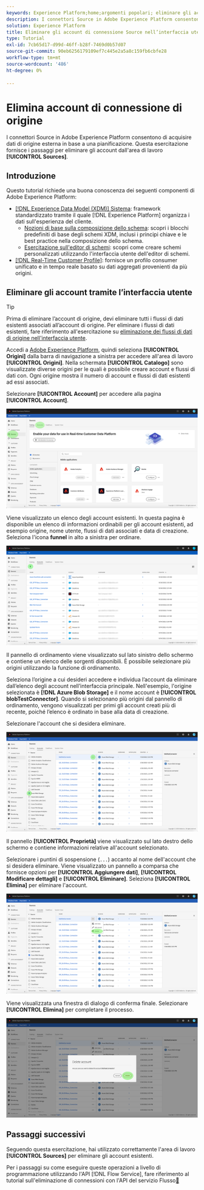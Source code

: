 ```yaml
---
keywords: Experience Platform;home;argomenti popolari; eliminare gli account
description: I connettori Source in Adobe Experience Platform consentono di acquisire dati di origine esterna in base a una pianificazione. Questa esercitazione fornisce i passaggi per eliminare gli account dall’area di lavoro Origini.
solution: Experience Platform
title: Eliminare gli account di connessione Source nell’interfaccia utente
type: Tutorial
exl-id: 7cb65d17-d99d-46ff-b28f-7469d0b57d07
source-git-commit: 90eb6256179109ef7c445e2a5a8c159fb6cbfe28
workflow-type: tm+mt
source-wordcount: '486'
ht-degree: 0%

---
```


# Elimina account di connessione di origine

I connettori Source in Adobe Experience Platform consentono di acquisire dati di origine esterna in base a una pianificazione. Questa esercitazione fornisce i passaggi per eliminare gli account dall&#39;area di lavoro **[!UICONTROL Sources]**.

## Introduzione

Questo tutorial richiede una buona conoscenza dei seguenti componenti di Adobe Experience Platform:

- [[!DNL Experience Data Model (XDM)] Sistema](../../../xdm/home.md): framework standardizzato tramite il quale [!DNL Experience Platform] organizza i dati sull&#39;esperienza del cliente.
   - [Nozioni di base sulla composizione dello schema](../../../xdm/schema/composition.md): scopri i blocchi predefiniti di base degli schemi XDM, inclusi i principi chiave e le best practice nella composizione dello schema.
   - [Esercitazione sull&#39;editor di schemi](../../../xdm/tutorials/create-schema-ui.md): scopri come creare schemi personalizzati utilizzando l&#39;interfaccia utente dell&#39;editor di schemi.
- [[!DNL Real-Time Customer Profile]](../../../profile/home.md): fornisce un profilo consumer unificato e in tempo reale basato su dati aggregati provenienti da più origini.

## Eliminare gli account tramite l’interfaccia utente

>[!TIP]
>
>Prima di eliminare l’account di origine, devi eliminare tutti i flussi di dati esistenti associati all’account di origine. Per eliminare i flussi di dati esistenti, fare riferimento all&#39;esercitazione su [eliminazione dei flussi di dati di origine nell&#39;interfaccia utente](./delete.md).

Accedi a [Adobe Experience Platform](https://platform.adobe.com), quindi seleziona **[!UICONTROL Origini]** dalla barra di navigazione a sinistra per accedere all&#39;area di lavoro **[!UICONTROL Origini]**. Nella schermata **[!UICONTROL Catalogo]** sono visualizzate diverse origini per le quali è possibile creare account e flussi di dati con. Ogni origine mostra il numero di account e flussi di dati esistenti ad essi associati.

Selezionare **[!UICONTROL Account]** per accedere alla pagina **[!UICONTROL Account]**.

![account-catalogo](../../images/tutorials/delete-accounts/catalog.png)

Viene visualizzato un elenco degli account esistenti. In questa pagina è disponibile un elenco di informazioni ordinabili per gli account esistenti, ad esempio origine, nome utente, flussi di dati associati e data di creazione. Seleziona l&#39;icona **funnel** in alto a sinistra per ordinare.

![elenco di flussi di dati](../../images/tutorials/delete-accounts/accounts.png)

Il pannello di ordinamento viene visualizzato sul lato sinistro dello schermo e contiene un elenco delle sorgenti disponibili. È possibile selezionare più origini utilizzando la funzione di ordinamento.

Seleziona l’origine a cui desideri accedere e individua l’account da eliminare dall’elenco degli account nell’interfaccia principale. Nell&#39;esempio, l&#39;origine selezionata è **[!DNL Azure Blob Storage]** e il nome account è **[!UICONTROL blobTestConnector]**. Quando si selezionano più origini dal pannello di ordinamento, vengono visualizzati per primi gli account creati più di recente, poiché l’elenco è ordinato in base alla data di creazione.

Selezionare l&#39;account che si desidera eliminare.

![dataflows-sort](../../images/tutorials/delete-accounts/sort.png)

Il pannello **[!UICONTROL Proprietà]** viene visualizzato sul lato destro dello schermo e contiene informazioni relative all&#39;account selezionato.

Selezionare i puntini di sospensione (`...`) accanto al nome dell&#39;account che si desidera eliminare. Viene visualizzato un pannello a comparsa che fornisce opzioni per **[!UICONTROL Aggiungere dati]**, **[!UICONTROL Modificare dettagli]** e **[!UICONTROL Eliminare]**. Seleziona **[!UICONTROL Elimina]** per eliminare l&#39;account.

![dataflows-sort](../../images/tutorials/delete-accounts/delete.png)

Viene visualizzata una finestra di dialogo di conferma finale. Selezionare **[!UICONTROL Elimina]** per completare il processo.

![elimina](../../images/tutorials/delete-accounts/confirm.png)

## Passaggi successivi

Seguendo questa esercitazione, hai utilizzato correttamente l&#39;area di lavoro **[!UICONTROL Sources]** per eliminare gli account esistenti.

Per i passaggi su come eseguire queste operazioni a livello di programmazione utilizzando l&#39;API [!DNL Flow Service], fare riferimento al tutorial sull&#39;eliminazione di connessioni con l&#39;API del servizio Flusso[&#128279;](../../tutorials/api/delete.md)
